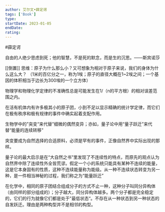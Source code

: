 ```yaml
---
author: 艾尔文•薛定谔
tags: ['Book']
type: 
startDate: 2023-01-05
endDate:
rating: 
---
```


#薛定谔

自由的人绝少思虑到死；他的智慧，不是死的默念，而是生的沉思。——斯宾诺莎

[[倒置]] 思维：原子为什么那么小？又可想象为相对于原子来说，我们的身体为什么这么大？
（1米的百亿分之一，称为1埃；原子的直径大概在1~2埃之间；一个基因的体积相当于边长为300埃的一个立方体）

物理学和物理化学定律的不准确性总是可能发生在1/（n的平方根）的相对误差范围之内。

在活有机体内有许多极其小的原子团，小到不足以显示精确的统计学定律，而它们在极有秩序和极有规律的事件中确实起着支配作用。

生物学中的"突变“来代替”细微的偶然变异；亦如，量子论中用“量子跃迁”来代替“能量的连续转移”

突变要成为自然选择的合适原料，必须是罕有的事件，正像自然界中实际出现的那样。

量子论的最大启示是在“大自然之书”里发现了不连续性的特点，而原先的观点认为自然界中除了连续性外全皆荒谬。假定一个小的系统只能具有某种不连续的能量，这是它本身固有的性质，这种不连续能量称为能级。从一种不连续状态转变为另一种，是一件相当神秘的过程，我们称之为“能量跃迁”

在化学中，相同的原子团结合组成分子的方式不止一种，这种分子叫同分异构体（由同样的部分组成的）；分子越大，同分异构体越多。两个分子都是完全稳定的，它们的行为就像它们都是处于”最低状态“。不存在从一种状态到另一种状态的自发跃迁。理由是两种构型并不是相邻的构型。





















